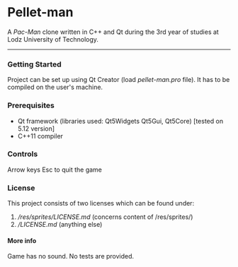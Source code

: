 # Pellet-man

A *Pac-Man* clone written in C++ and Qt during the 3rd year of studies at Lodz University of Technology.
***
### Getting Started

Project can be set up using Qt Creator (load *pellet-man.pro* file).
It has to be compiled on the user's machine.

### Prerequisites

- Qt framework (libraries used: Qt5Widgets Qt5Gui, Qt5Core) [tested on 5.12 version]
- C++11 compiler

### Controls
Arrow keys
Esc to quit the game

### License

This project consists of two licenses which can be found under:
1. */res/sprites/LICENSE.md* (concerns content of /res/sprites/)
2. */LICENSE.md* (anything else)

#### More info

Game has no sound. No tests are provided.
